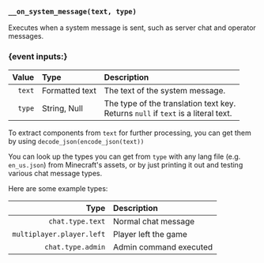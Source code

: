 ### `__on_system_message(text, type)`

Executes when a system message is sent, such as server chat and operator messages.


### {event inputs:}

|  Value | Type           | Description                                                                          |
|-------:|:---------------|:-------------------------------------------------------------------------------------|
| `text` | Formatted text | The text of the system message.                                                      |
| `type` | String, Null   | The type of the translation text key.<br>Returns `null` if `text` is a literal text. |

To extract components from `text` for further processing, you can get them by using `decode_json(encode_json(text))`

You can look up the types you can get from `type` with any lang file (e.g. `en_us.json`) from Minecraft's assets,
or by just printing it out and testing various chat message types.

Here are some example types:

|                      Type | Description            |
|--------------------------:|:-----------------------|
|          `chat.type.text` | Normal chat message    |
| `multiplayer.player.left` | Player left the game   |
|         `chat.type.admin` | Admin command executed |